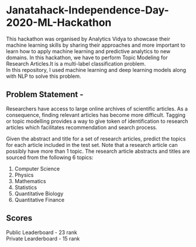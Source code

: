 # Janatahack-Independence-Day-2020-ML-Hackathon
This hackathon was organised by Analytics Vidya to showcase their machine learning skills by sharing their approaches and more important to learn how to apply machine learning and predictive analytics to new domains. In this hackathon, we have to perform Topic Modeling for Research Articles.It is a multi-label classification problem.<br>
In this repository, I used machine learning and deep learning models along with NLP to solve this problem.

## Problem Statement - 
Researchers have access to large online archives of scientific articles. As a consequence, finding relevant articles has become more difficult. Tagging or topic modelling provides a way to give token of identification to research articles which facilitates recommendation and search process.

Given the abstract and title for a set of research articles, predict the topics for each article included in the test set. Note that a research article can possibly have more than 1 topic. The research article abstracts and titles are sourced from the following 6 topics: 

1. Computer Science
2. Physics
3. Mathematics
4. Statistics
5. Quantitative Biology
6. Quantitative Finance

## Scores
Public Leaderboard - 23 rank </br>
Private Learderboard - 15 rank

